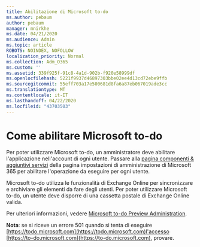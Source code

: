 ```yaml
---
title: Abilitazione di Microsoft to-do
ms.author: pebaum
author: pebaum
manager: mnirkhe
ms.date: 04/21/2020
ms.audience: Admin
ms.topic: article
ROBOTS: NOINDEX, NOFOLLOW
localization_priority: Normal
ms.collection: Adm_O365
ms.custom: ''
ms.assetid: 339f925f-91c8-4a1d-902b-f920e58999df
ms.openlocfilehash: 5221f9937d46897303bbe02ee4d13cd72ebe9ffb
ms.sourcegitcommit: 55eff703a17e500681d8fa6a87eb067019ade3cc
ms.translationtype: MT
ms.contentlocale: it-IT
ms.lasthandoff: 04/22/2020
ms.locfileid: "43703503"
---
```

# <a name="how-to-enable-microsoft-to-do"></a>Come abilitare Microsoft to-do

Per poter utilizzare Microsoft to-do, un amministratore deve abilitare l'applicazione nell'account di ogni utente. Passare alla [pagina componenti &amp; aggiuntivi servizi](https://portal.office.com/adminportal/home#/Settings/ServicesAndAddIns) della pagina impostazioni di amministrazione di Microsoft 365 per abilitare l'operazione da eseguire per ogni utente.
  
Microsoft to-do utilizza le funzionalità di Exchange Online per sincronizzare e archiviare gli elementi da fare degli utenti. Per poter utilizzare Microsoft to-do, un utente deve disporre di una cassetta postale di Exchange Online valida.
  
Per ulteriori informazioni, vedere [Microsoft to-do Preview Administration](https://support.office.com/article/490c1a8c-2333-4952-8125-841afadb9620.aspx).
  
 **Nota**: se si riceve un errore 501 quando si tenta di eseguire [https://todo.microsoft.com](https://todo.microsoft.com)l'accesso [https://to-do.microsoft.com](https://to-do.microsoft.com), provare.
  

